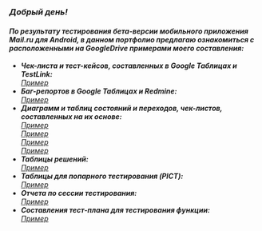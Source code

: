 ﻿### ***Добрый день!***
#### *По результату тестирования бета-версии мобильного приложения Mail.ru для Android, в данном портфолио предлагаю ознакомиться с расположенными на GoogleDrive примерами моего составления:*
-	***Чек-листа и тест-кейсов, составленных в Google Таблицах и TestLink:***   
[*Пример*](https://docs.google.com/spreadsheets/d/1ZWAI-hLSswtdqCiPMOF6fuGwVPZYu-en2Ux6Z83NFeI/edit?usp=sharing)
-	***Баг-репортов в Google Таблицах и Redmine:***   
[*Пример*](https://docs.google.com/spreadsheets/d/1RLnbMT1N4eUXGLF_SLThvgpjL9WArlufS3aRf3lYvIw/edit?usp=sharing)
-	***Диаграмм и таблиц состояний и переходов, чек-листов, составленных на их основе:***   
[*Пример*](https://docs.google.com/spreadsheets/d/1ry-2Wzrb7gk6V87Aey3fpA0LI62st05CMuOlQJg01F0/edit?usp=sharing)    
[*Пример*](https://docs.google.com/spreadsheets/d/1ASzK0LVDUyFuqad8DT6W-nIERIPkG8uOljuug1XTpcE/edit?usp=sharing)    
[*Пример*](https://docs.google.com/spreadsheets/d/1-Y2GzI-B1JRvzVa5k-qlp-cI9UB056-yTJL7Ubo9jn8/edit?usp=sharing)    
[*Пример*](https://docs.google.com/spreadsheets/d/19y8URtnTXuOwzQxOWtvXI689k7kD0l4ITCHSGAwnrA0/edit?usp=sharing)
-	***Таблицы решений:***    
[*Пример*](https://docs.google.com/spreadsheets/d/1FvxPqIN1JL_46xtb627FmpcKSypFb6TmuTH46Da3fXU/edit?usp=sharing)
-	***Таблицы для попарного тестирования (PICT):***    
[*Пример*](https://docs.google.com/spreadsheets/d/1MoltkUkURQe1VDAi0tVyGQYYC6kSkFzK-cdnPgXnEmg/edit?usp=sharing)
-	***Отчета по сессии тестирования:***    
[*Пример*](https://docs.google.com/spreadsheets/d/1MJzJjsQjdo2GUlG8x07I2XmvQoAQInhWLWVH5YrmZbE/edit?usp=sharing)
-	***Составления тест-плана для тестирования функции:***    
[*Пример*](https://docs.google.com/document/d/1GGYcVctnXvvPNJBeuOw0v-EjxB4uhG3mhr8FJfKpCxU/edit?usp=sharing)
